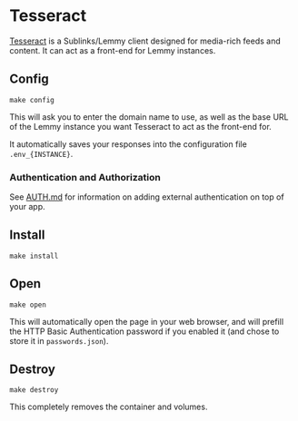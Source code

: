 # Tesseract

[Tesseract](https://github.com/asimons04/tesseract) is a Sublinks/Lemmy
client designed for media-rich feeds and content. It can act as a front-end
for Lemmy instances.

## Config

```
make config
```

This will ask you to enter the domain name to use, as well as the base URL
of the Lemmy instance you want Tesseract to act as the front-end for.

It automatically saves your responses into the configuration file
`.env_{INSTANCE}`.

### Authentication and Authorization

See [AUTH.md](../AUTH.md) for information on adding external authentication on
top of your app.

## Install

```
make install
```

## Open

```
make open
```

This will automatically open the page in your web browser, and will
prefill the HTTP Basic Authentication password if you enabled it
(and chose to store it in `passwords.json`).

## Destroy

```
make destroy
```

This completely removes the container and volumes.
